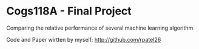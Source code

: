 # Cogs118A - Final Project

Comparing the relative performance of several machine learning algorithm

Code and Paper wirtten by myself: http://github.com/rpatel26
